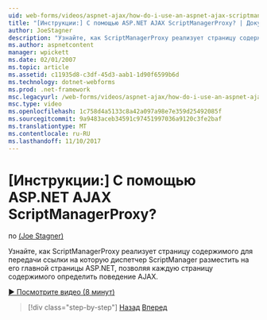 ```yaml
---
uid: web-forms/videos/aspnet-ajax/how-do-i-use-an-aspnet-ajax-scriptmanagerproxy
title: "[Инструкции:] С помощью ASP.NET AJAX ScriptManagerProxy? | Документы Майкрософт"
author: JoeStagner
description: "Узнайте, как ScriptManagerProxy реализует страницу содержимого для передачи ссылки на которую диспетчер ScriptManager разместить на его главной страницы ASP.NET, позволяя каждую страницу содержимого t..."
ms.author: aspnetcontent
manager: wpickett
ms.date: 02/01/2007
ms.topic: article
ms.assetid: c11935d8-c3df-45d3-aab1-1d90f6599b6d
ms.technology: dotnet-webforms
ms.prod: .net-framework
msc.legacyurl: /web-forms/videos/aspnet-ajax/how-do-i-use-an-aspnet-ajax-scriptmanagerproxy
msc.type: video
ms.openlocfilehash: 1c758d4a5133c8a42a097a98e7e359d25492085f
ms.sourcegitcommit: 9a9483aceb34591c97451997036a9120c3fe2baf
ms.translationtype: MT
ms.contentlocale: ru-RU
ms.lasthandoff: 11/10/2017
---
```

<a name="how-do-i-use-an-aspnet-ajax-scriptmanagerproxy"></a>[Инструкции:] С помощью ASP.NET AJAX ScriptManagerProxy?
====================
по [(Joe Stagner)](https://github.com/JoeStagner)

Узнайте, как ScriptManagerProxy реализует страницу содержимого для передачи ссылки на которую диспетчер ScriptManager разместить на его главной страницы ASP.NET, позволяя каждую страницу содержимого определить поведение AJAX.

[&#9654; Посмотрите видео (8 минут)](https://channel9.msdn.com/Blogs/ASP-NET-Site-Videos/how-do-i-use-an-aspnet-ajax-scriptmanagerproxy)

>[!div class="step-by-step"]
[Назад](how-do-i-use-the-aspnet-ajax-client-library-controls.md)
[Вперед](how-do-i-use-the-aspnet-ajax-roundedcorners-extender.md)
